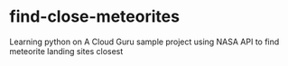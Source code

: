 # find-close-meteorites
Learning python on A Cloud Guru sample project using NASA API to find meteorite landing sites closest
